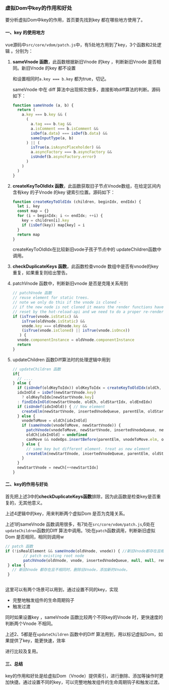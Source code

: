 ### 虚拟Dom中key的作用和好处

要分析虚拟Dom中key的作用，首页要先找到key 都在哪些地方使用了。

#### 一、key 的使用地方

vue源码中`src/core/vdom/patch.js`中，有5处地方用到了key，3个函数和2处逻辑 。分别为：

1. **sameVnode 函数**，此函数根据新旧Vnode 的key ，判断新旧Vnode 是否相同。新旧Vnode 的key 都不设置

   和设置相同时`a.key === b.key` 都为true，切记。

   sameVnode 中在 diff 算法中出现频次很多，直接影响diff算法的判断。源码如下：

   ```javascript
   function sameVnode (a, b) {
     return (
       a.key === b.key && (
         (
           a.tag === b.tag &&
           a.isComment === b.isComment &&
           isDef(a.data) === isDef(b.data) &&
           sameInputType(a, b)
         ) || (
           isTrue(a.isAsyncPlaceholder) &&
           a.asyncFactory === b.asyncFactory &&
           isUndef(b.asyncFactory.error)
         )
       )
     )
   }
   ```

   

2. **createKeyToOldIdx 函数**，此函数获取旧子节点Vnode数组，在给定区间内含有key 的子Vnode 的key 键索引位置。源码如下：

   ```javascript
   function createKeyToOldIdx (children, beginIdx, endIdx) {
     let i, key
     const map = {}
     for (i = beginIdx; i <= endIdx; ++i) {
       key = children[i].key
       if (isDef(key)) map[key] = i
     }
     return map
   }
   ```

   createKeyToOldIdx在比较新旧vode子孩子节点中的 updateChildren函数中调用。

3. **checkDuplicateKeys 函数**，此函数检查vnode 数组中是否有vnode的key 重复，如果重复则给出警告。

4. patchVnode 函数中，判断新旧vnode 是否是克隆关系用到

   ```javascript
   // patchVnode 函数
   // reuse element for static trees.
   // note we only do this if the vnode is cloned -
   // if the new node is not cloned it means the render functions have been
   // reset by the hot-reload-api and we need to do a proper re-render.
   if (isTrue(vnode.isStatic) &&
       isTrue(oldVnode.isStatic) &&
       vnode.key === oldVnode.key &&
       (isTrue(vnode.isCloned) || isTrue(vnode.isOnce))
      ) {
     vnode.componentInstance = oldVnode.componentInstance
     return
   }
   ```

5. updateChildren 函数Diff算法时的处理逻辑中用到

   ```javascript
   // updateChildren 函数
   if{
     // ....
   } else { 
     if (isUndef(oldKeyToIdx)) oldKeyToIdx = createKeyToOldIdx(oldCh, oldStartIdx, oldEndIdx)
     idxInOld = isDef(newStartVnode.key)
       ? oldKeyToIdx[newStartVnode.key]
     : findIdxInOld(newStartVnode, oldCh, oldStartIdx, oldEndIdx)
     if (isUndef(idxInOld)) { // New element
       createElm(newStartVnode, insertedVnodeQueue, parentElm, oldStartVnode.elm, false, newCh, newStartIdx)
     } else {
       vnodeToMove = oldCh[idxInOld]
       if (sameVnode(vnodeToMove, newStartVnode)) {
         patchVnode(vnodeToMove, newStartVnode, insertedVnodeQueue, newCh, newStartIdx)
         oldCh[idxInOld] = undefined
         canMove && nodeOps.insertBefore(parentElm, vnodeToMove.elm, oldStartVnode.elm)
       } else {
         // same key but different element. treat as new element
         createElm(newStartVnode, insertedVnodeQueue, parentElm, oldStartVnode.elm, false, newCh, newStartIdx)
       }
     }
     newStartVnode = newCh[++newStartIdx]
   }
   ```

#### 二、key的作用与好处

首先把上述3中的**checkDuplicateKeys函数**排除，因为此函数是检查key是否重复的，无其他意义。

上述4逻辑中的key，用来判断两个虚拟Dom 是否为克隆关系。

上述1的sameVnode 函数调用很多，有7处在`src/core/vdom/patch.js`,6处在`updateChildren`函数的DIff 算法中调用。1处在`patch`函数调用，判断新旧虚拟Dom 是否相同，相同则调用w

```javascript
// patch 函数
if (!isRealElement && sameVnode(oldVnode, vnode)) { //新旧Vnode都存在且相同时
        // patch existing root node
        patchVnode(oldVnode, vnode, insertedVnodeQueue, null, null, removeOnly)
 } else {  
   // 新旧Vnode 都存在且不相同时，删除旧Vnode，添加新的Vnode。
 }
        
```

这里可以有两个场景可以用到，通过设置不同的key，实现

- 完整地触发组件的生命周期钩子
- 触发过渡

同时如果设置key ，sameVnode 函数比较两个不同key的Vnode 时，更快速度的判断两个Vnode 不相同。

上述2、5都是在`updateChildren` 函数中的Diff 算法用到，用以标记虚拟Dom，如果提供了key，能更快速，效率

进行比较及复用。

#### 三、总结

key的作用和好处是给虚拟Dom（Vnode）提供索引，进行删除、添加等操作时更加快捷。通过设置不同的key，可以完整地触发组件的生命周期钩子和触发过渡。

